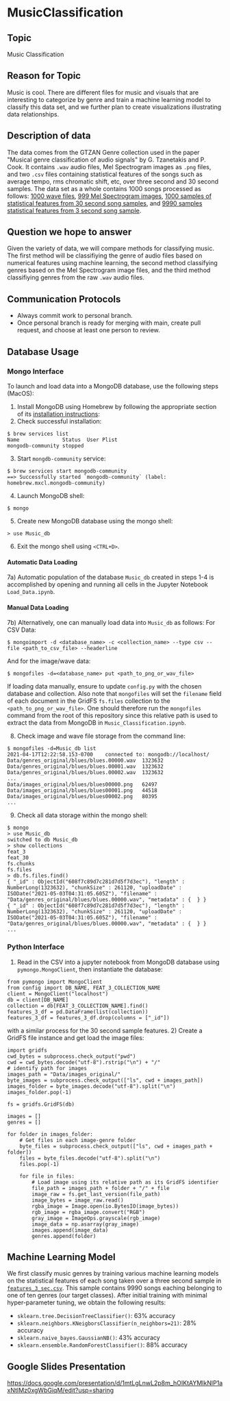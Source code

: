 # MusicClassification

## Topic
Music Classification

## Reason for Topic
Music is cool. There are different files for music and visuals that 
are interesting to categorize by genre and train a machine learning model
to classify this data set, and we further plan to create visualizations
illustrating data relationships.

## Description of data
The data comes from the GTZAN Genre collection used in the paper "Musical
genre classification of audio signals" by G. Tzanetakis and P. Cook. It
contains `.wav` audio files, Mel Spectrogram images as `.png` files, and two
`.csv` files containing statistical features of the songs such as average
tempo, rms chromatic shift, etc, over three second and 30 second samples.
The data set as a whole contains 1000 songs processed as follows:
[1000 wave files](Data/genres_original),
[999 Mel Spectrogram images](Data/images_original),
[1000 samples of statistical features from 30 second song samples](Data/features_30_sec.csv),
and [9990 samples statistical features from 3 second song sample](Data/features_3_sec.csv).

## Question we hope to answer
Given the variety of data, we will compare methods for classifying music. The
first method will be classifiying the genre of audio files based on numerical
features using machine learning, the second method classifying genres based on
the Mel Spectrogram image files, and the third method classifiying genres from
the raw `.wav` audio files.

## Communication Protocols
- Always commit work to personal branch.
- Once personal branch is ready for merging with main, create pull request,
and choose at least one person to review.

## Database Usage
### Mongo Interface
To launch and load data into a MongoDB database, use the following steps
(MacOS):

1) Install MongoDB using Homebrew by following the appropriate section of its
[installation instructions](https://docs.mongodb.com/manual/tutorial/install-mongodb-on-os-x/):
2) Check successful installation:
```
$ brew services list
Name              Status  User Plist
mongodb-community stopped
```
3) Start `mongdb-community` service:
```
$ brew services start mongodb-community
==> Successfully started `mongodb-community` (label: homebrew.mxcl.mongodb-community)
```
4) Launch MongoDB shell:
```
$ mongo
```
5) Create new MongoDB database using the mongo shell:
```
> use Music_db
```
6) Exit the mongo shell using `<CTRL+D>`.

#### Automatic Data Loading
7a) Automatic population of the database `Music_db` created in steps 1-4 is
accomplished by opening and running all cells in the Jupyter Notebook
`Load_Data.ipynb`.

#### Manual Data Loading
7b) Alternatively, one can manually load data into `Music_db` as follows: For CSV Data:
```
$ mongoimport -d <database_name> -c <collection_name> --type csv --file <path_to_csv_file> --headerline
```
And for the image/wave data:
```
$ mongofiles -d=<database_name> put <path_to_png_or_wav_file>
```
If loading data manually, ensure to update `config.py` with the chosen
database and collection. Also note that `mongofiles` will set the `filename`
field of each document in the GridFS `fs.files` collection to the
`<path_to_png_or_wav_file>`. One should therefore run the `mongofiles` command
from the root of this repository since this relative path is used to extract
the data from MongoDB in `Music_Classification.ipynb`.

8) Check image and wave file storage from the command line:
```
$ mongofiles -d=Music_db list
2021-04-17T12:22:58.153-0700	connected to: mongodb://localhost/
Data/genres_original/blues/blues.00000.wav	1323632
Data/genres_original/blues/blues.00001.wav	1323632
Data/genres_original/blues/blues.00002.wav	1323632
...
Data/images_original/blues/blues00000.png	62497
Data/images_original/blues/blues00001.png	44518
Data/images_original/blues/blues00002.png	80395
...
```
9) Check all data storage within the mongo shell:
```
$ mongo
> use Music_db
switched to db Music_db
> show collections
feat_3
feat_30
fs.chunks
fs.files
> db.fs.files.find()
{ "_id" : ObjectId("608f7c89d7c281d7d5f7d3ec"), "length" : NumberLong(1323632), "chunkSize" : 261120, "uploadDate" : ISODate("2021-05-03T04:31:05.605Z"), "filename" : "Data/genres_original/blues/blues.00000.wav", "metadata" : {  } }
{ "_id" : ObjectId("608f7c89d7c281d7d5f7d3ec"), "length" : NumberLong(1323632), "chunkSize" : 261120, "uploadDate" : ISODate("2021-05-03T04:31:05.605Z"), "filename" : "Data/genres_original/blues/blues.00000.wav", "metadata" : {  } }
...
```

### Python Interface
1) Read in the CSV into a jupyter notebook from MongoDB database using
`pymongo.MongoClient`, then instantiate the database:
```
from pymongo import MongoClient
from config import DB_NAME, FEAT_3_COLLECTION_NAME
client = MongoClient("localhost")
db = client[DB_NAME]
collection = db[FEAT_3_COLLECTION_NAME].find()
features_3_df = pd.DataFrame(list(collection))
features_3_df = features_3_df.drop(columns = ["_id"])
```
with a similar process for the 30 second sample features.
2) Create a GridFS file instance and get load the image files:
```
import gridfs
cwd_bytes = subprocess.check_output("pwd")
cwd = cwd_bytes.decode("utf-8").rstrip("\n") + "/"
# identify path for images
images_path = "Data/images_original/"
byte_images = subprocess.check_output(["ls", cwd + images_path])
images_folder = byte_images.decode("utf-8").split("\n")
images_folder.pop(-1)

fs = gridfs.GridFS(db)

images = []
genres = []

for folder in images_folder:
    # Get files in each image-genre folder
    byte_files = subprocess.check_output(["ls", cwd + images_path + folder])
    files = byte_files.decode("utf-8").split("\n")
    files.pop(-1)
    
    for file in files:
        # Load image using its relative path as its GridFS identifier
        file_path = images_path + folder + "/" + file
        image_raw = fs.get_last_version(file_path)
        image_bytes = image_raw.read()
        rgba_image = Image.open(io.BytesIO(image_bytes))
        rgb_image = rgba_image.convert("RGB")
        gray_image = ImageOps.grayscale(rgb_image)
        image_data = np.asarray(gray_image)
        images.append(image_data)
        genres.append(folder)
```

## Machine Learning Model
We first classify music genres by training various machine learning models on
the statistical features of each song taken over a three second sample in
[`features_3_sec.csv`](Data_Sample/features_3_sec.csv). This sample contains
9990 songs eaching belonging to one of ten genres (our target classes). After
initial training with minimal hyper-parameter tuning, we obtain the following
results:
- `sklearn.tree.DecisionTreeClassifier()`: 63% accuracy
- `sklearn.neighbors.KNeigborsClassifier(n_neighbors=21)`: 28% accuracy
- `sklearn.naive_bayes.GaussianNB()`: 43% accuracy
- `sklearn.ensemble.RandomForestClassifier()`: 88% accuracy

## Google Slides Presentation
https://docs.google.com/presentation/d/1mtLgLnwL2p8m_hOIKtAYMIkNlP1axNtIMz0xgWbGiqM/edit?usp=sharing
